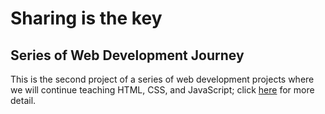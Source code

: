 # Sharing is the key

## Series of Web Development Journey
This is the second project of a series of web development projects where we will continue teaching HTML, CSS, and JavaScript; click [here](https://shareisthekey.com/2020/12/31/exciting-web-development-journey-to-do-list/) for more detail.
